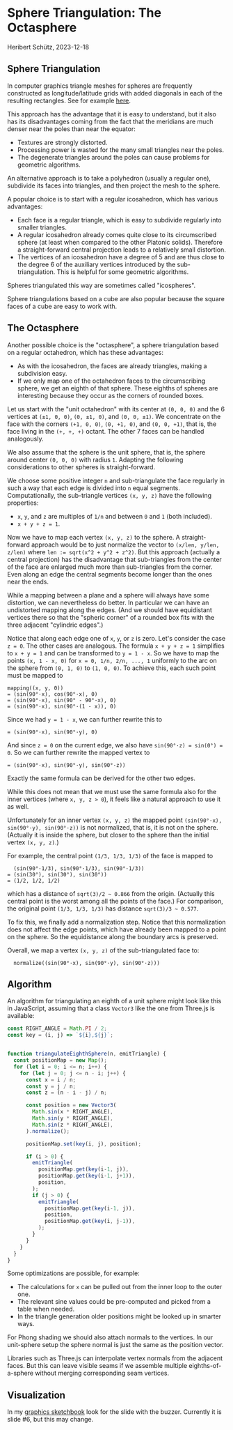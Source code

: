 Sphere Triangulation: The Octasphere
====================================

Heribert Schütz, 2023-12-18

Sphere Triangulation
--------------------

In computer graphics triangle meshes for spheres
are frequently constructed as longitude/latitude grids
with added diagonals in each of the resulting rectangles.
See for example
[here](https://threejs.org/docs/#api/en/geometries/SphereGeometry).

This approach has the advantage that it is easy to understand,
but it also has its disadvantages coming from the fact that the meridians
are much denser near the poles than near the equator:
- Textures are strongly distorted.
- Processing power is wasted for the many small triangles near the poles.
- The degenerate triangles around the poles can cause problems
  for geometric algorithms.

An alternative approach is to take a polyhedron (usually a regular one),
subdivide its faces into triangles, and then project the mesh to the sphere.

A popular choice is to start with a regular icosahedron,
which has various advantages:
- Each face is a regular triangle, which is easy to subdivide regularly
  into smaller triangles.
- A regular icosahedron already comes quite close to its circumscribed sphere
  (at least when compared to the other Platonic solids).
  Therefore a straight-forward central projection
  leads to a relatively small distortion.
- The vertices of an icosahedron have a degree of 5 and are thus close to the
  degree 6 of the auxiliary vertices introduced by the sub-triangulation.
  This is helpful for some geometric algorithms.

Spheres triangulated this way are sometimes called "icospheres".

Sphere triangulations based on a cube are also popular because the square
faces of a cube are easy to work with.

The Octasphere
--------------

Another possible choice is the "octasphere", a sphere triangulation based on
a regular octahedron, which has these advantages:
- As with the icosahedron, the faces are already triangles,
  making a subdivision easy.
- If we only map one of the octahedron faces to the circumscribing sphere,
  we get an eighth of that sphere.
  These eighths of spheres are interesting
  because they occur as the corners of rounded boxes.

Let us start with the "unit octahedron" with its center at `(0, 0, 0)` and the 6
vertices at `(±1, 0, 0)`, `(0, ±1, 0)`, and `(0, 0, ±1)`.
We concentrate on the face with the corners
`(+1, 0, 0)`, `(0, +1, 0)`, and `(0, 0, +1)`,
that is, the face living in the `(+, +, +)` octant.
The other 7 faces can be handled analogously.

We also assume that the sphere is the unit sphere, that is, the sphere around
center `(0, 0, 0)` with radius `1`.
Adapting the following considerations to other spheres is straight-forward.

We choose some positive integer `n` and
sub-triangulate the face regularly in such a way that each edge is
divided into `n` equal segments.
Computationally, the sub-triangle vertices `(x, y, z)`
have the following properties:
- `x`, `y`, and `z` are multiples of `1/n` and between `0` and `1`
  (both included).
- `x + y + z = 1`.

Now we have to map each vertex `(x, y, z)` to the sphere.
A straight-forward approach would be to just normalize the vector to
`(x/len, y/len, z/len)` where `len := sqrt(x^2 + y^2 + z^2)`.
But this approach (actually a central projection) has the disadvantage
that sub-triangles from the center of the face
are enlarged much more than sub-triangles from the corner.
Even along an edge the central segments become longer
than the ones near the ends.

While a mapping between a plane and a sphere will always have some distortion,
we can nevertheless do better.
In particular we can have an undistorted mapping along the edges.
(And we should have equidistant vertices there
so that the "spheric corner" of a rounded box fits
with the three adjacent "cylindric edges".)

Notice that along each edge one of `x`, `y`, or `z` is zero.
Let's consider the case `z = 0`.  The other cases are analogous.
The formula `x + y + z = 1` simplifies to `x + y = 1`
and can be transformed to `y = 1 - x`.
So we have to map the points `(x, 1 - x, 0)` for `x = 0, 1/n, 2/n, ..., 1`
uniformly to the arc on the sphere from `(0, 1, 0)` to `(1, 0, 0)`.
To achieve this, each such point must be mapped to
```
mapping((x, y, 0))
= (sin(90°·x), cos(90°·x), 0)
= (sin(90°·x), sin(90° - 90°·x), 0)
= (sin(90°·x), sin(90°·(1 - x)), 0)
```
Since we had `y = 1 - x`, we can further rewrite this to
```
= (sin(90°·x), sin(90°·y), 0)
```
And since `z = 0` on the current edge, we also have `sin(90°·z) = sin(0°) = 0`.
So we can further rewrite the mapped vertex to
```
= (sin(90°·x), sin(90°·y), sin(90°·z))
```
Exactly the same formula can be derived for the other two edges.

While this does not mean that we must use the same formula also for the inner
vertices (where `x, y, z > 0`), it feels like a natural approach to use it
as well.

Unfortunately for an inner vertex `(x, y, z)` the mapped point
`(sin(90°·x), sin(90°·y), sin(90°·z))` is not normalized,
that is, it is not on the sphere.
(Actually it is inside the sphere, but closer to the sphere than the
initial vertex `(x, y, z)`.)

For example, the central point `(1/3, 1/3, 1/3)` of the face is mapped to
```
  (sin(90°·1/3), sin(90°·1/3), sin(90°·1/3))
= (sin(30°), sin(30°), sin(30°))
= (1/2, 1/2, 1/2)
```
which has a distance of `sqrt(3)/2 ~ 0.866` from the origin.
(Actually this central point is the worst among all the points of the face.)
For comparison, the original point `(1/3, 1/3, 1/3)` has distance
`sqrt(3)/3 ~ 0.577`.

To fix this, we finally add a normalization step.
Notice that this normalization does not affect the edge points,
which have already been mapped to a point on the sphere.
So the equidistance along the boundary arcs is preserved.

Overall, we map a vertex `(x, y, z)` of the sub-triangulated face to:
```
  normalize((sin(90°·x), sin(90°·y), sin(90°·z)))
```

Algorithm
---------

An algorithm for triangulating an eighth of a unit sphere
might look like this in JavaScript,
assuming that a class `Vector3` like the one from Three.js is available:

```js
const RIGHT_ANGLE = Math.PI / 2;
const key = (i, j) => `${i},${j}`;


function triangulateEighthSphere(n, emitTriangle) {
  const positionMap = new Map();
  for (let i = 0; i <= n; i++) {
    for (let j = 0; j <= n - i; j++) {
      const x = i / n;
      const y = j / n;
      const z = (n - i - j) / n;

      const position = new Vector3(
        Math.sin(x * RIGHT_ANGLE),
        Math.sin(y * RIGHT_ANGLE),
        Math.sin(z * RIGHT_ANGLE),
      ).normalize();

      positionMap.set(key(i, j), position);

      if (i > 0) {
        emitTriangle(
          positionMap.get(key(i-1, j)),
          positionMap.get(key(i-1, j+1)),
          position,
        );
        if (j > 0) {
          emitTriangle(
            positionMap.get(key(i-1, j)),
            position,
            positionMap.get(key(i, j-1)),
          );
        }
      }
    }
  }
}

```

Some optimizations are possible, for example:
- The calculations for `x` can be pulled out from the inner loop
  to the outer one.
- The relevant sine values could be pre-computed and
  picked from a table when needed.
- In the triangle generation older positions might be looked up in smarter ways.

For Phong shading we should also attach normals to the vertices.
In our unit-sphere setup the sphere normal
is just the same as the position vector.

Libraries such as Three.js can interpolate vertex normals
from the adjacent faces.
But this can leave visible seams if we assemble multiple
eighths-of-a-sphere without merging corresponding seam vertices.


Visualization
-------------

In my [graphics sketchbook](https://hcschuetz.github.io/graphics-sketchbook/dist/)
look for the slide with the buzzer.
Currently it is slide #6, but this may change.
